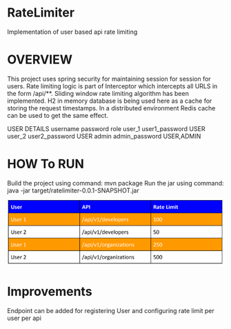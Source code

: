 # RateLimiter
Implementation of user based api rate limiting

# OVERVIEW
This project uses spring security for maintaining session for session for users.
Rate limiting logic is part of Interceptor which intercepts all URLS in the form /api/**.
Sliding window rate limiting algorithm has been implemented.
H2 in memory database is being used here as a cache for storing the request timestamps.
In a distributed environment Redis cache can be used to get the same effect.

USER DETAILS
username password role 
user_1  user1_password USER
user_2  user2_password USER
admin   admin_password USER,ADMIN

# HOW To RUN
Build the project using command: mvn package
Run the jar using command: java -jar target/ratelimiter-0.0.1-SNAPSHOT.jar

![alt text](https://github.com/atreyee169/RateLimiter/blob/master/UserRateLimiter.PNG)

# Improvements
Endpoint can be added for registering User and configuring rate limit per user per api
